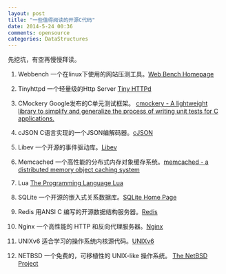 ```yaml
--- 
layout: post
title: "一些值得阅读的开源C代码"
date: 2014-5-24 00:36
comments: opensource 
categories: DataStructures
---
```


先挖坑，有空再慢慢拜读。

1. Webbench
一个在linux下使用的网站压测工具。[Web Bench Homepage](http://home.tiscali.cz/~cz210552/webbench.html)

2. Tinyhttpd
一个轻量级的Http Server  [Tiny HTTPd](http://sourceforge.net/projects/tinyhttpd/)
3. CMockery
Google发布的C单元测试框架。
[cmockery - A lightweight library to simplify and generalize the process of writing unit tests for C applications.](http://code.google.com/p/cmockery/downloads/list)

4. cJSON
C语言实现的一个JSON编解码器。[cJSON](http://sourceforge.net/projects/cjson/)

5. Libev
一个开源的事件驱动库。[Libev](http://software.schmorp.de/pkg/libev.html)

6. Memcached
一个高性能的分布式内存对象缓存系统。[memcached - a distributed memory object caching system](http://memcached.org/)

7. Lua
[The Programming Language Lua](http://www.lua.org/)

8. SQLite
一个开源的嵌入式关系数据库。[SQLite Home Page](http://www.sqlite.org/)

9. Redis
用ANSI C 编写的开源数据结构服务器。[Redis](http://redis.io/)

10. Nginx
一个高性能的 HTTP 和反向代理服务器。[Nginx](http://nginx.org/en/download.html)

11. UNIXv6
适合学习的操作系统内核源代码。[UNIXv6](http://minnie.tuhs.org/cgi-bin/utree.pl?file=V6)

12. NETBSD
一个免费的，可移植性的 UNIX-like 操作系统。
[The NetBSD Project](http://www.netbsd.org/)
